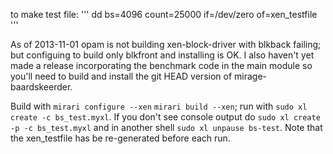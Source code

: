 to make test file:
'''
	dd bs=4096 count=25000 if=/dev/zero of=xen_testfile
'''

As of 2013-11-01 opam is not building xen-block-driver with blkback failing;
but configuing to build only blkfront and installing is OK. I also haven't
yet made a release incorporating the benchmark code in the main module
so you'll need to build and install the git HEAD version of 
mirage-baardskeerder.

Build with `mirari configure --xen` `mirari build --xen`; run with `sudo xl create -c bs_test.myxl`. If you don't see console output do `sudo xl create -p -c bs_test.myxl` and in another shell `sudo xl unpause bs-test`. Note that the xen_testfile has be re-generated before each run.
